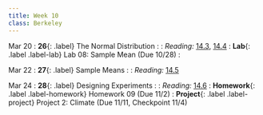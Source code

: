 ```yaml
---
title: Week 10
class: Berkeley
---
```


Mar 20
: **26**{: .label} The Normal Distribution
  : <!--[Slides]#) &#8226; [Demos](#) &#8226; [Video](#)-->
: *Reading:* [14.3](https://inferentialthinking.com/chapters/14/3/SD_and_the_Normal_Curve.html), [14.4](https://inferentialthinking.com/chapters/14/4/Central_Limit_Theorem.html)
: **Lab**{: .label .label-lab} Lab 08: Sample Mean (Due 10/28)
  : <!--[Lab 08 Worksheet](#)-->

Mar 22
: **27**{: .label} Sample Means
  : <!--[Slides]#) &#8226; [Demos](#) &#8226; [Video](#)-->
: *Reading:* [14.5](https://inferentialthinking.com/chapters/14/5/Variability_of_the_Sample_Mean.html)

Mar 24
: **28**{: .label} Designing Experiments
  : <!--[Slides]#) &#8226; [Demos](#) &#8226; [Video](#)-->
: *Reading:* [14.6](https://inferentialthinking.com/chapters/14/6/Choosing_a_Sample_Size.html)
: **Homework**{: .label .label-homework} Homework 09 (Due 11/2)
: **Project**{: .label .label-project} Project 2: Climate (Due 11/11, Checkpoint 11/4)
